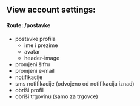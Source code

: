 ## View account settings:
#### Route: /postavke

- postavke profila
	- ime i prezime
	- avatar
	- header-image
- promjeni šifru
- promjeni e-mail
- notifikacije
- sms notifikacije (odvojeno od notifikacija iznad)
- obriši profil
- obriši trgovinu (samo za trgovce)
